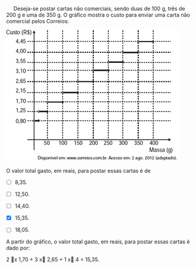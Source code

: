 

     Deseja-se postar cartas não comerciais, sendo duas de 100 g, três de 200 g e uma de 350 g. O gráfico mostra o custo para enviar uma carta não comercial pelos Correios:

![](0f27165f-a3e3-6288-a7af-72f25b2fe480.png)

O valor total gasto, em reais, para postar essas cartas é de



- [ ] 8,35.
- [ ] 12,50.
- [ ] 14,40.
- [x] 15,35.
- [ ] 18,05.


A partir do gráfico, o valor total gasto, em reais, para postar essas cartas é dado por:

2 x 1,70 + 3 x 2,65 + 1 x 4 = 15,35.
